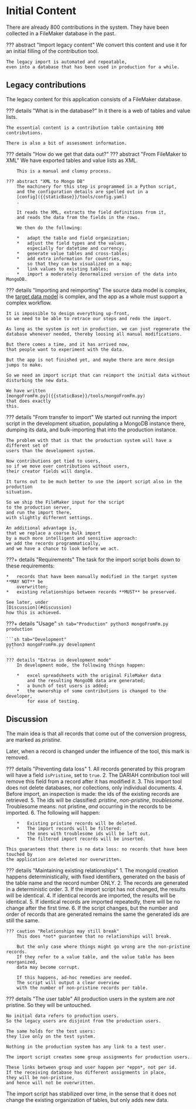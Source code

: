 # Initial Content

There are already 800 contributions in the system.
They have been collected in a FileMaker database in the past.

??? abstract "Import legacy content"
    We convert this content and use it for an
    initial filling of the contribution tool.

    The legacy import is automated and repeatable,
    even into a database that has been used in production for a while.

## Legacy contributions

The legacy content for this application consists of a FileMaker database.

??? details "What is in the database?"
    In it there is a web of tables and value lists.

    The essential content is a contribution table containing 800 contributions.

    There is also a bit of assessment information.

??? details "How do we get that data out?"
    ??? abstract "From FileMaker to XML"
        We have exported tables and
        value lists as XML.

        This is a manual and clumsy process.

    ??? abstract "XML to Mongo DB"
        The machinery for this step is programmed in a Python script,
        and the configuration details are spelled out in a
        [config]({{staticBase}}/tools/config.yaml)
        .

        It reads the XML, extracts the field definitions from it,
        and reads the data from the fields in the rows.

        We then do the following:

        *   adapt the table and field organization;
        *   adjust the field types and the values,
            especially for datetime and currency;
        *   generate value tables and cross-tables;
        *   add extra information for countries,
            so that they can be visualized on a map;
        *   link values to existing tables;
        *   import a moderately denormalized version of the data into MongoDB.

??? details "Importing and reimporting"
    The source data model is complex, the
    [target data model](../Concepts/Model.md)
    is complex,
    and the app as a whole must support a complex workflow.

    It is impossible to design everything up-front,
    so we need to be able to retrace our steps and redo the import.

    As long as the system is not in production, we can just regenerate the
    database whenever needed, thereby loosing all manual modifications.

    But there comes a time, and it has arrived now,
    that people want to experiment with the data.

    But the app is not finished yet, and maybe there are more design
    jumps to make.

    So we need an import script that can reimport the initial data without
    disturbing the new data.

    We have written
    [mongoFromFm.py]({{staticBase}}/tools/mongoFromFm.py)
    that does exactly
    this.

??? details "From transfer to import"
    We started out running the import script in the development situation,
    populating a MongoDB instance there, dumping its data, and bulk-importing that
    into the production instance.

    The problem with that is that the production system will have a different set of
    users than the development system.

    Now contributions get tied to users,
    so if we move over contributions without users,
    their creator fields will dangle.

    It turns out to be much better to use the import script also in the production
    situation.

    So we ship the FileMaker input for the script
    to the production server,
    and run the import there,
    with slightly different settings.

    An additional advantage is,
    that we replace a coarse bulk import
    by a much more intelligent and sensitive approach:
    we add the records programmatically,
    and we have a chance to look before we act.

???+ details "Requirements"
    The task for the import script boils down to these requirements:

    *   records that have been manually modified in the target system **MAY NOT** be
        overwritten;
    *   existing relationships between records **MUST** be preserved.

    See later, under
    [Discussion](#discussion)
    how this is achieved.

???+ details "Usage"
    ```sh tab="Production"
    python3 mongoFromFm.py production
    ```

    ```sh tab="Development"
    python3 mongoFromFm.py development
    ```

    ??? details "Extras in development mode"
        In development mode, the following things happen:

        *   excel spreadsheets with the original FileMaker data
            and the resulting MongoDB data are generated;
        *   a bunch of test users is added;
        *   the ownership of some contributions is changed to the developer,
            for ease of testing.

## Discussion

The main idea is that all records that come out of the conversion progress, are
marked as *pristine*.

Later, when a record is changed under the influence of the
tool, this mark is removed.

??? details "Preventing data loss"
    1.  All records generated by this program will have a field `isPristine`,
        set to `true`.
    2.  The DARIAH contribution tool will remove this field from a record after it
        has modified it.
    3.  This import tool does not delete databases, nor collections,
        only individual documents.
    4.  Before import, an inspection is made: the ids of the existing records
        are retrieved.
    5.  The ids will be classified: *pristine*, *non-pristine*, *troublesome*.
        Troublesome means: not pristine, *and* occurring in the records to be
        imported.
    6.  The following will happen:
        
        *   Existing pristine records will be deleted.
        *   The import records will be filtered:
            the ones with troublesome ids will be left out.
        *   The filtered import records will be inserted.

    This guarantees that there is no data loss: no records that have been touched by
    the application are deleted nor overwritten.

??? details "Maintaining existing relationships"
    1.  The mongoId creation happens deterministically, with fixed identifiers,
        generated on the basis of the table name and the record number ONLY.
    2.  The records are generated in a deterministic order.
    3.  If the import script has not changed, the results will be identical.
    4.  If identical records are imported, the results will be identical.
    5.  If identical records are imported repeatedly,
        there will be no change after the first time.
    6.  If the script changes, but the number and order of records
        that are generated remains the same the generated ids are still the same.

    ??? caution "Relationships may still break"
        This does *not* guarantee that no relationships will break.

        But the only case where things might go wrong are the non-pristine records.
        If they refer to a value table, and the value table has been reorganized,
        data may become corrupt.

        If this happens, ad-hoc remedies are needed.
        The script will output a clear overview
        with the number of non-pristine records per table.

??? details "The user table"
    All production users in the system are *not* pristine.
    So they will be untouched.

    No initial data refers to production users.
    So the legacy users are disjoint from the production users.

    The same holds for the test users:
    they live only on the test system.

    Nothing in the production system has any link to a test user.

    The import script creates some group assignments for production users.

    These links between group and user happen per *eppn*, not per id.
    If the receiving database has different assignments in place,
    they will be non-pristine,
    and hence will not be overwritten.

The import script has stabilized over time,
in the sense that it does not change the existing organization of tables,
but only adds new data.

